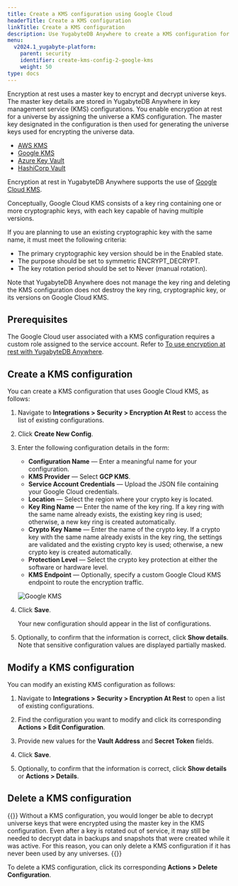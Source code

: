 ```yaml
---
title: Create a KMS configuration using Google Cloud
headerTitle: Create a KMS configuration
linkTitle: Create a KMS configuration
description: Use YugabyteDB Anywhere to create a KMS configuration for Google Cloud KMS.
menu:
  v2024.1_yugabyte-platform:
    parent: security
    identifier: create-kms-config-2-google-kms
    weight: 50
type: docs
---
```


Encryption at rest uses a master key to encrypt and decrypt universe keys. The master key details are stored in YugabyteDB Anywhere in key management service (KMS) configurations. You enable encryption at rest for a universe by assigning the universe a KMS configuration. The master key designated in the configuration is then used for generating the universe keys used for encrypting the universe data.

<ul class="nav nav-tabs-alt nav-tabs-yb">
  <li >
    <a href="../aws-kms/" class="nav-link">
      <i class="fa-brands fa-aws" aria-hidden="true"></i>
      AWS KMS
    </a>
  </li>
  <li >
    <a href="../google-kms/" class="nav-link active">
      <i class="fa-brands fa-google" aria-hidden="true"></i>
      Google KMS
    </a>
  </li>

  <li >
    <a href="../azure-kms/" class="nav-link">
      <i class="icon-azure" aria-hidden="true"></i>
      Azure Key Vault
    </a>
  </li>

  <li >
    <a href="../hashicorp-kms/" class="nav-link">
      <i class="icon-postgres" aria-hidden="true"></i>
      HashiCorp Vault
    </a>
  </li>

</ul>

Encryption at rest in YugabyteDB Anywhere supports the use of [Google Cloud KMS](https://cloud.google.com/security-key-management).

Conceptually, Google Cloud KMS consists of a key ring containing one or more cryptographic keys, with each key capable of having multiple versions.

If you are planning to use an existing cryptographic key with the same name, it must meet the following criteria:

- The primary cryptographic key version should be in the Enabled state.
- The purpose should be set to symmetric ENCRYPT_DECRYPT.
- The key rotation period should be set to Never (manual rotation).

Note that YugabyteDB Anywhere does not manage the key ring and deleting the KMS configuration does not destroy the key ring, cryptographic key, or its versions on Google Cloud KMS.

## Prerequisites

The Google Cloud user associated with a KMS configuration requires a custom role assigned to the service account. Refer to [To use encryption at rest with YugabyteDB Anywhere](../../../prepare/cloud-permissions/cloud-permissions-ear/).

## Create a KMS configuration

You can create a KMS configuration that uses Google Cloud KMS, as follows:

1. Navigate to **Integrations > Security > Encryption At Rest** to access the list of existing configurations.

1. Click **Create New Config**.

1. Enter the following configuration details in the form:

    - **Configuration Name** — Enter a meaningful name for your configuration.
    - **KMS Provider** — Select **GCP KMS**.
    - **Service Account Credentials** — Upload the JSON file containing your Google Cloud credentials.
    - **Location** — Select the region where your crypto key is located.
    - **Key Ring Name** — Enter the name of the key ring. If a key ring with the same name already exists, the existing key ring is used; otherwise, a new key ring is created automatically.
    - **Crypto Key Name** — Enter the name of the crypto key. If a crypto key with the same name already exists in the key ring, the settings are validated and the existing crypto key is used; otherwise, a new crypto key is created automatically.
    - **Protection Level** — Select the crypto key protection at either the software or hardware level.
    - **KMS Endpoint** — Optionally, specify a custom Google Cloud KMS endpoint to route the encryption traffic.

    ![Google KMS](/images/yp/security/googlekms-config.png)

1. Click **Save**.

    Your new configuration should appear in the list of configurations.

1. Optionally, to confirm that the information is correct, click **Show details**. Note that sensitive configuration values are displayed partially masked.

## Modify a KMS configuration

You can modify an existing KMS configuration as follows:

1. Navigate to **Integrations > Security > Encryption At Rest** to open a list of existing configurations.

1. Find the configuration you want to modify and click its corresponding **Actions > Edit Configuration**.

1. Provide new values for the **Vault Address** and **Secret Token** fields.

1. Click **Save**.

1. Optionally, to confirm that the information is correct, click **Show details** or **Actions > Details**.

## Delete a KMS configuration

{{<note title="Note">}}
Without a KMS configuration, you would longer be able to decrypt universe keys that were encrypted using the master key in the KMS configuration. Even after a key is rotated out of service, it may still be needed to decrypt data in backups and snapshots that were created while it was active. For this reason, you can only delete a KMS configuration if it has never been used by any universes.
{{</note>}}

To delete a KMS configuration, click its corresponding **Actions > Delete Configuration**.
